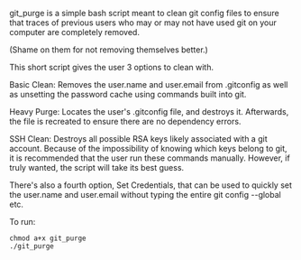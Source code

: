 git_purge is a simple bash script meant to clean git config files to ensure
that traces of previous users who may or may not have used git on your computer
are completely removed. 

(Shame on them for not removing themselves better.)

This short script gives the user 3 options to clean with. 

Basic Clean: Removes the user.name and user.email from .gitconfig as well as 
unsetting the password cache using commands built into git.

Heavy Purge: Locates the user's .gitconfig file, and destroys it. Afterwards, the
file is recreated to ensure there are no dependency errors. 

SSH Clean: Destroys all possible RSA keys likely associated with a git account.
Because of the impossibility of knowing which keys belong to git, it is 
recommended that the user run these commands manually. However, if truly
wanted, the script will take its best guess.

There's also a fourth option, Set Credentials, that can be used to quickly set
the user.name and user.email without typing the entire git config --global etc.

To run:

```
chmod a+x git_purge
./git_purge
```